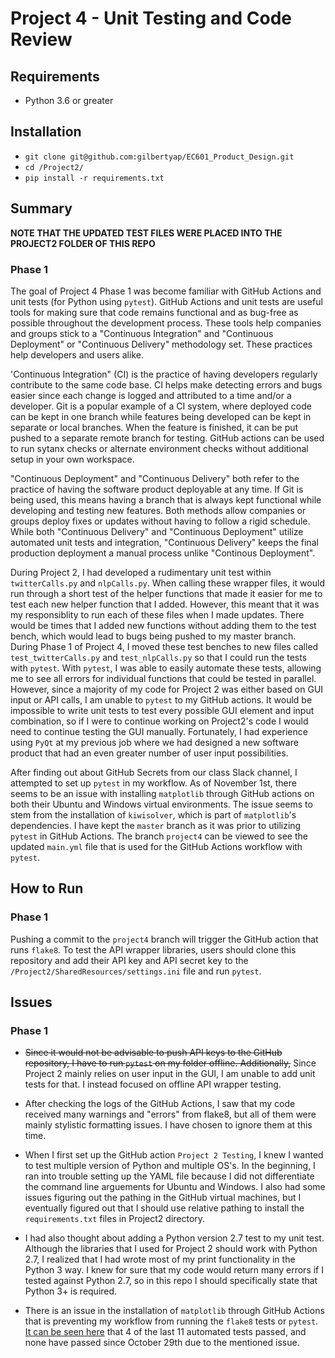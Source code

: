 # Project 4 - Unit Testing and Code Review

## Requirements

* Python 3.6 or greater

## Installation
* `git clone git@github.com:gilbertyap/EC601_Product_Design.git`
* `cd /Project2/`
* `pip install -r requirements.txt`

## Summary

**NOTE THAT THE UPDATED TEST FILES WERE PLACED INTO THE PROJECT2 FOLDER OF THIS REPO**

### Phase 1

The goal of Project 4 Phase 1 was become familiar with GitHub Actions and unit tests (for Python using `pytest`). GitHub Actions and unit tests are useful tools for making sure that code remains functional and as bug-free as possible throughout the development process. These tools help companies and groups stick to a "Continuous Integration" and "Continuous Deployment" or "Continuous Delivery" methodology set. These practices help developers and users alike.

'Continuous Integration" (CI) is the practice of having developers regularly contribute to the same code base. CI helps make detecting errors and bugs easier since each change is logged and attributed to a time and/or a developer. Git is a popular example of a CI system, where deployed code can be kept in one branch while features being developed can be kept in separate or local branches. When the feature is finished, it can be put pushed to a separate remote branch for testing. GitHub actions can be used to run sytanx checks or alternate environment checks without additional setup in your own workspace.

"Continuous Deployment" and "Continuous Delivery" both refer to the practice of having the software product deployable at any time. If Git is being used, this means having a branch that is always kept functional while developing and testing new features. Both methods allow companies or groups deploy fixes or updates without having to follow a rigid schedule. While both "Continuous Delivery" and "Continuous Deployment" utilize automated unit tests and integration, "Continuous Delivery" keeps the final production deployment a manual process unlike "Continous Deployment". 

During Project 2, I had developed a rudimentary unit test within `twitterCalls.py` and `nlpCalls.py`. When calling these wrapper files, it would run through a short test of the helper functions that made it easier for me to test each new helper function that I added. However, this meant that it was my responsiblity to run each of these files when I made updates. There would be times that I added new functions without adding them to the test bench, which would lead to bugs being pushed to my master branch. During Phase 1 of Project 4, I moved these test benches to new files called `test_twitterCalls.py` and `test_nlpCalls.py` so that I could run the tests with `pytest`. With `pytest`, I was able to easily automate these tests, allowing me to see all errors for individual functions that could be tested in parallel. However, since a majority of my code for Project 2 was either based on GUI input or API calls, I am unable to `pytest` to my GitHub actions. It would be impossible to write unit tests to test every possible GUI element and input combination, so if I were to continue working on Project2's code I would need to continue testing the GUI manually. Fortunately, I had  experience using `PyQt` at my previous job where we had designed a new software product that had an even greater number of user input possibilities.

After finding out about GitHub Secrets from our class Slack channel, I attempted to set up `pytest` in my workflow. As of November 1st, there seems to be an issue with installing `matplotlib` through GitHub actions on both their Ubuntu and Windows virtual environments. The issue seems to stem from the installation of `kiwisolver`, which is part of `matplotlib`'s dependencies. I have kept the `master` branch as it was prior to utilizing `pytest` in GitHub Actions. The branch `project4` can be viewed to see the updated `main.yml` file that is used for the GitHub Actions workflow with `pytest`.

## How to Run

### Phase 1

Pushing a commit to the `project4` branch will trigger the GitHub action that runs `flake8`. To test the API wrapper libraries, users should clone this repository and add their API key and API secret key to the `/Project2/SharedResources/settings.ini` file and run `pytest`.

## Issues

### Phase 1
* ~~Since it would not be advisable to push API keys to the GitHub repository, I have to run `pytest` on my folder offline. Additionally,~~ Since Project 2 mainly relies on user input in the GUI, I am unable to add unit tests for that. I instead focused on offline API wrapper testing.

* After checking the logs of the GitHub Actions, I saw that my code received many warnings and "errors" from flake8, but all of them were mainly stylistic formatting issues. I have chosen to ignore them at this time.

* When I first set up the GitHub action `Project 2 Testing`, I knew I wanted to test multiple version of Python and multiple OS's. In the beginning, I ran into trouble setting up the YAML file because I did not differentiate the command line arguements for Ubuntu and Windows. I also had some issues figuring out the pathing in the GitHub virtual machines, but I eventually figured out that I should use relative pathing to install the `requirements.txt` files in Project2 directory.

* I had also thought about adding a Python version 2.7 test to my unit test. Although the libraries that I used for Project 2 should work with Python 2.7, I realized that I had wrote most of my print functionality in the Python 3 way. I knew for sure that my code would return many errors if I tested against Python 2.7, so in this repo I should specifically state that Python 3+ is required.

* There is an issue in the installation of `matplotlib` through GitHub Actions that is preventing my workflow from running the `flake8` tests or `pytest`. [It can be seen here](https://github.com/gilbertyap/EC601_Product_Design/actions) that 4 of the last 11 automated tests passed, and none have passed since October 29th due to the mentioned issue.